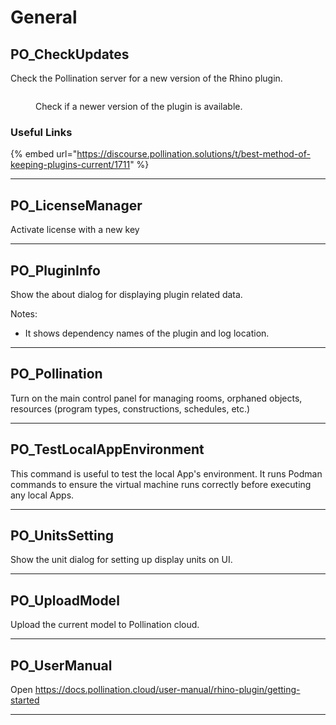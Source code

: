 # General

## PO_CheckUpdates

Check the Pollination server for a new version of the Rhino plugin.

<div>
<figure>
  <img src="https://discourse.pollination.solutions/uploads/default/original/2X/1/1f990db726aab9db6da3be58d857e71f0f670882.png" alt="">
  <figcaption>
    <p>Check if a newer version of the plugin is available.</p>
  </figcaption>
</figure>
</div>

### Useful Links

{% embed url="https://discourse.pollination.solutions/t/best-method-of-keeping-plugins-current/1711" %}

---

## PO_LicenseManager

Activate license with a new key

---

## PO_PluginInfo

Show the about dialog for displaying plugin related data.

Notes:
- It shows dependency names of the plugin and log location.

---

## PO_Pollination

Turn on the main control panel for managing rooms, orphaned objects, resources (program types, constructions, schedules, etc.)

---

## PO_TestLocalAppEnvironment

This command is useful to test the local App&apos;s environment. It runs Podman commands to ensure the virtual machine runs correctly before executing any local Apps.

---

## PO_UnitsSetting

Show the unit dialog for setting up display units on UI.

---

## PO_UploadModel

Upload the current model to Pollination cloud.

---

## PO_UserManual

Open https://docs.pollination.cloud/user-manual/rhino-plugin/getting-started

---

